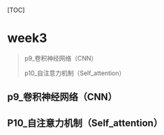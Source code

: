 [TOC]



# week3

> p9_卷积神经网络（CNN）
>
> p10_自注意力机制（Self_attention）



## p9_卷积神经网络（CNN）











## P10_自注意力机制（Self_attention）





